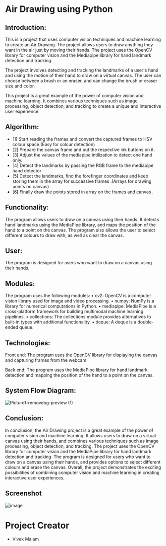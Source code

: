 # Air Drawing using Python

## Introduction:

This is a project that uses computer vision techniques and machine learning to create an Air Drawing. The project allows users to draw anything they want in the air just by moving their hands. The project uses the OpenCV library for computer vision and the Mediapipe library for hand landmark detection and tracking.

The project involves detecting and tracking the landmarks of a user's hand and using the motion of their hand to draw on a virtual canvas. The user can choose between a brush or an eraser, and can change the brush or eraser size and color.

This project is a great example of the power of computer vision and machine learning. It combines various techniques such as image processing, object detection, and tracking to create a unique and interactive user experience.

## Algorithm:

* [1] Start reading the frames and convert the captured frames to HSV colour space.(Easy for colour detection)
* [2] Prepare the canvas frame and put the respective ink buttons on it.
* [3] Adjust the values of the mediapipe intilization to detect one hand only.
* [4] Detect the landmarks by passing the RGB frame to the mediapipe hand detector
* [5] Detect the landmarks, find the forefinger coordinates and keep storing them in the array for successive frames .(Arrays for drawing points on canvas)
* [6] Finally draw the points stored in array on the frames and canvas .

## Functionality:

The program allows users to draw on a canvas using their hands. It detects hand landmarks using the MediaPipe library, and maps the position of the hand to a point on the canvas. The program also allows the user to select different colours to draw with, as well as clear the canvas.

## User:
The program is designed for users who want to draw on a canvas using their hands.

## Modules:
The program uses the following modules:
•	cv2: OpenCV is a computer vision library used for image and video processing.
•	numpy: NumPy is a library for numerical computations in Python.
•	mediapipe: MediaPipe is a cross-platform framework for building multimodal machine learning pipelines.
•	collections: The collections module provides alternatives to built-in types with additional functionality.
•	deque: A deque is a double-ended queue.

## Technologies:

Front end: The program uses the OpenCV library for displaying the canvas and capturing frames from the webcam.

Back end: The program uses the MediaPipe library for hand landmark detection and mapping the position of the hand to a point on the canvas.

## System Flow Diagram:

![Picture1-removebg-preview (1)](https://github.com/viv3k19/airDrawing-using-Python/assets/82309435/6ffb5158-a8bf-4db9-8623-84d99a1cca64)

## Conclusion:
In conclusion, the Air Drawing project is a great example of the power of computer vision and machine learning. It allows users to draw on a virtual canvas using their hands, and combines various techniques such as image processing, object detection, and tracking. The project uses the OpenCV library for computer vision and the MediaPipe library for hand landmark detection and tracking. The program is designed for users who want to draw on a canvas using their hands, and provides options to select different colours and erase the canvas. Overall, the project demonstrates the exciting possibilities of combining computer vision and machine learning in creating interactive user experiences.

## Screenshot

![image](https://github.com/viv3k19/airDrawing-using-Python/assets/82309435/c1de022b-94aa-448f-b8bc-9baf8389bf38)

# Project Creator
* Vivek Malam


